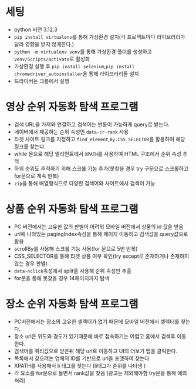 # 세팅 <br/>

- python 버전 3.12.3 <br/>
- `pip install virtualenv`를 통해 가상환경 설치(각 프로젝트마다 라이브러리가 달라 영향을 받지 않게한다.)<br/>
- `python -m virtualenv venv`를 통해 가상환경 폴더를 생성하고 `venv/Scripts/activate`로 활성화<br/>
- 가상환경 실행 후 `pip install selenium`,`pip install chromedriver_autoinstaller`을 통해 라이브러리들 설치<br/>
- 드라이버는 크롬에서 실행<br/>

# 영상 순위 자동화 탐색 프로그램 <br/>

- 검색 URL을 가져와 연결하고 검색어는 변동이 가능하게 query로 받는다.<br/>
- 네이버에서 제공하는 순위 속성인 `data-cr-rank` 사용 <br/>
- 타겟 사이트 링크를 지정하고 `find_element`,`By.CSS_SELECTOR`를 활용하여 해당 링크를 찾는다. <br/>
- while 문으로 해당 엘리먼트에서 `XPATH`를 사용하여 HTML 구조에서 순위 속성 추적 <br/>
- 하위 순위도 추적하기 위해 스크롤 기능 추가(못찾을 경우 try 구문으로 스크롤하고 for문으로 계속 반복)<br/>
- `zip`을 통해 배열형식으로 다양한 검색어와 사이트에서 검색이 가능 <br/>

# 상품 순위 자동화 탐색 프로그램 <br/>

- PC 버전에서는 고유한 값의 판별이 어려워 모바일 버전에서 상품의 id 값을 받음 <br/>
- url에 나와있는 pagingIndex속성을 통해 페이지 이동하고 검색값을 query값으로 활용<br/>
- scrollBy를 사용해 스크롤 기능 사용(for 문으로 5번 반복)<br/>
- CSS_SELECTOR를 통해 타겟 상품 여부 확인(try except로 존재하거나 존재하지 않는 경우 판별)<br/>
- `data-nclick`속성에서 split을 사용해 순위 속성만 추출<br/>
- for문을 통해 못찾을 경우 14페이지까지 탐색<br/>


# 장소 순위 자동화 탐색 프로그램 <br/>

- PC버전에서는 장소의 고유한 셀렉터가 없기 때문에 모바일 버전에서 셀렉터를 찾는다. <br/>
- 장소 url은 위도와 경도가 있기때문에 바로 접속하기는 어렵고 홈에서 검색후 이동한다. <br/>
- 검색어를 쿼리값으로 받은뒤 해당 url로 이동하고 UI의 더보기 탭을 클릭한다. <br/>
- 목록에서 찾으려는 업체의 ID를 기반으로 url을 포맷하여 찾는다. <br/>
- XPATH를 사용해서 li 태그를 찾는다 (li태그가 순위를 나타냄 )<br/>
- 각 요소를 for문으로 돌면서 rank값을 찾음 (광고는 제외해야함 try문을 통해 예외처리)